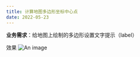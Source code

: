 ```yaml
---
title: 计算地图多边形坐标中心点
date: 2022-05-23
---
```


**业务需求**：给地图上绘制的多边形设置文字提示（label）

效果
![An image](./img/map.png "vue官网logo")